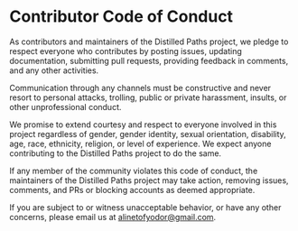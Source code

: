 # Contributor Code of Conduct

As contributors and maintainers of the Distilled Paths project, we pledge to respect everyone who contributes by posting issues, updating documentation, submitting pull requests, providing feedback in comments, and any other activities.

Communication through any channels must be constructive and never resort to personal attacks, trolling, public or private harassment, insults, or other unprofessional conduct.

We promise to extend courtesy and respect to everyone involved in this project regardless of gender, gender identity, sexual orientation, disability, age, race, ethnicity, religion, or level of experience. We expect anyone contributing to the Distilled Paths project to do the same.

If any member of the community violates this code of conduct, the maintainers of the Distilled Paths project may take action, removing issues, comments, and PRs or blocking accounts as deemed appropriate.

If you are subject to or witness unacceptable behavior, or have any other concerns, please email us at [alinetofyodor@gmail.com](mailto:alinetofyodor@gmail.com).
